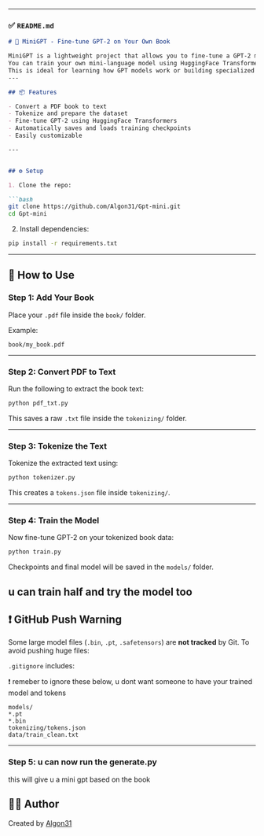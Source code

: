
---

### ✅ `README.md`

```markdown
# 🧠 MiniGPT - Fine-tune GPT-2 on Your Own Book

MiniGPT is a lightweight project that allows you to fine-tune a GPT-2 model on any book (PDF format).
You can train your own mini-language model using HuggingFace Transformers to generate text in the style or domain of your chosen book.
This is ideal for learning how GPT models work or building specialized chatbots and text generators.
---

## 📦 Features

- Convert a PDF book to text
- Tokenize and prepare the dataset
- Fine-tune GPT-2 using HuggingFace Transformers
- Automatically saves and loads training checkpoints
- Easily customizable

---


## ⚙️ Setup

1. Clone the repo:

```bash
git clone https://github.com/Algon31/Gpt-mini.git
cd Gpt-mini
````

2. Install dependencies:

```bash
pip install -r requirements.txt
```

---

## 📝 How to Use

### Step 1: Add Your Book

Place your `.pdf` file inside the `book/` folder.

Example:

```
book/my_book.pdf
```

---

### Step 2: Convert PDF to Text

Run the following to extract the book text:

```bash
python pdf_txt.py
```

This saves a raw `.txt` file inside the `tokenizing/` folder.

---

### Step 3: Tokenize the Text

Tokenize the extracted text using:

```bash
python tokenizer.py
```

This creates a `tokens.json` file inside `tokenizing/`.

---

### Step 4: Train the Model

Now fine-tune GPT-2 on your tokenized book data:

```bash
python train.py
```

Checkpoints and final model will be saved in the `models/` folder.

u can train half and try the model too
---

## ❗ GitHub Push Warning

Some large model files (`.bin`, `.pt`, `.safetensors`) are **not tracked** by Git. To avoid pushing huge files:

`.gitignore` includes:

❗ remeber to ignore these below, u dont want someone to have your trained model and tokens
```
models/
*.pt
*.bin
tokenizing/tokens.json
data/train_clean.txt
```

---

### Step 5: u can now run the generate.py 
this will give u a mini gpt based on the book


## 🧑‍💻 Author

Created by [Algon31](https://github.com/Algon31)

